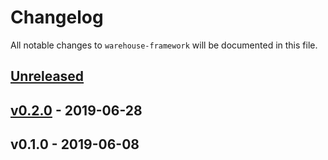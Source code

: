 # Changelog

All notable changes to `warehouse-framework` will be documented in this file.

## [Unreleased]

## [v0.2.0] - 2019-06-28

## v0.1.0 - 2019-06-08

[Unreleased]: https://github.com/mvdnbrk/warehouse-framework/compare/v0.2.0...HEAD
[v0.2.0]: https://github.com/mvdnbrk/warehouse-framework/compare/v0.1.0...v0.2.0

